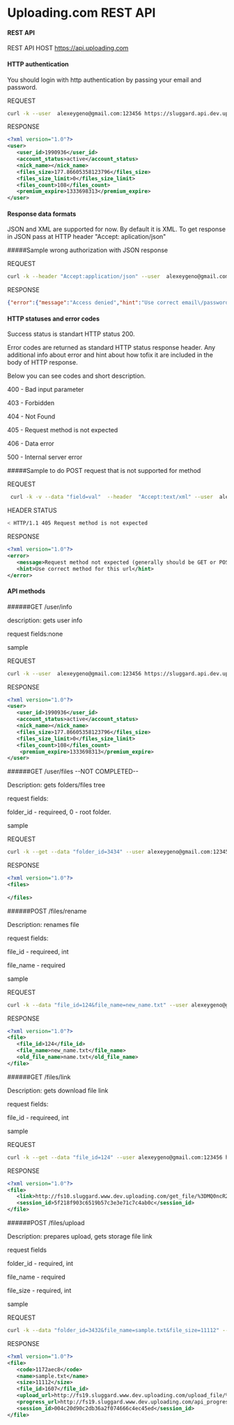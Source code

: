 Uploading.com REST API
=================

#### REST API

REST API HOST https://api.uploading.com

#### HTTP authentication
You should login with http authentication by passing your email and password.

REQUEST
```bash
curl -k --user  alexeygeno@gmail.com:123456 https://sluggard.api.dev.uploading.com/user/info
```

RESPONSE
```xml
<?xml version="1.0"?>
<user>
   <user_id>1990936</user_id>
   <account_status>active</account_status>
   <nick_name></nick_name>
   <files_size>177.86605358123796</files_size>
   <files_size_limit>0</files_size_limit>
   <files_count>108</files_count>
   <premium_expire>1333698313</premium_expire>
</user>

```
####

#### Response data formats
JSON and XML are supported for now. By default it is XML. To get response in JSON pass at HTTP header "Accept: aplication/json" 

#####Sample wrong authorization with JSON response

REQUEST
```bash
curl -k --header "Accept:application/json" --user  alexeygeno@gmail.com:wrongpass https://sluggard.api.dev.uploading.com/user/info
```
RESPONSE
```json
{"error":{"message":"Access denied","hint":"Use correct email\/password"}}
```

#### HTTP statuses and error codes
Success status is standart HTTP status 200.

Error codes are returned as standard HTTP status response header.
Any additional info about error and hint about how tofix it are included in the body of HTTP response.

Below you can see codes and short description.

400 - Bad input parameter

403 - Forbidden

404 - Not Found

405 - Request method is not expected

406 - Data error

500 - Internal server error

#####Sample to do POST request that is not supported for method

REQUEST
```bash
 curl -k -v --data "field=val"  --header  "Accept:text/xml" --user  alexeygeno@gmail.com:123456 https://sluggard.api.dev.uploading.com/user/info
```

HEADER STATUS
```bash
< HTTP/1.1 405 Request method is not expected
```

RESPONSE

```xml
<?xml version="1.0"?>
<error>
   <message>Request method not expected (generally should be GET or POST)</message>
   <hint>Use correct method for this url</hint>
</error>
```


#### API methods

######GET /user/info

description: gets user info

request fields:none

sample

REQUEST
```bash
curl -k --user  alexeygeno@gmail.com:123456 https://sluggard.api.dev.uploading.com/user/info
```

RESPONSE
```xml
<?xml version="1.0"?>
<user>
   <user_id>1990936</user_id>
   <account_status>active</account_status>
   <nick_name></nick_name>
   <files_size>177.86605358123796</files_size>
   <files_size_limit>0</files_size_limit>
   <files_count>108</files_count>
    <premium_expire>1333698313</premium_expire>
</user>
```

######GET /user/files  --NOT COMPLETED--

Description: gets folders/files tree

request fields:

folder_id - requireed, 0 - root folder.

sample

REQUEST
```bash
curl -k --get --data "folder_id=3434" --user alexeygeno@gmail.com:123456 https://sluggard.api.dev.uploading.com/user/files
```

RESPONSE
```xml
<?xml version="1.0"?>
<files>
           
</files>
```


######POST /files/rename 

Description: renames file

request fields:

file_id - requireed, int

file_name - required

sample

REQUEST
```bash
curl -k --data "file_id=124&file_name=new_name.txt" --user alexeygeno@gmail.com:123456 https://sluggard.api.dev.uploading.com/files/rename
```

RESPONSE
```xml
<?xml version="1.0"?>
<file>
   <file_id>124</file_id>
   <file_name>new_name.txt</file_name>
   <old_file_name>name.txt</old_file_name>               
</file>
```


######GET /files/link 

Description: gets download file link

request fields:

file_id - requireed, int

sample

REQUEST
```bash
curl -k --get --data "file_id=124" --user alexeygeno@gmail.com:123456 https://sluggard.api.dev.uploading.com/files/link
```

RESPONSE
```xml
<?xml version="1.0"?>
<file>
   <link>http://fs10.sluggard.www.dev.uploading.com/get_file/%3DMQ0ncR29nSAkGTonbQrteTGAPwTSfrDDW7HPzZpqynJLcDNSAtKmjJyiB2E0blFuvAJxUW2Di4bOkYhc6rbmemBXzZMjgPLnLhhL86Y2QmPd48EB-X5BTKVxbQ71AcXeYfp6yTXQXC6eqVJrQd7jlJ4I6RUG28Ww1JCfH5Zud7X7mTWhJqPS1tInA442tA0JlkXpcoNMlLCHK6yPHsLgSgk5BneaprWCrFd%7ChMi1Tp36%7Cs3Fj15SaeqLm8LvLMWQvKA0JwXQBiS1fSYIWyie5ieAxOwRm5pWsnDM-vQ0shBgv5aTj08PUlbxmAEzpdTJLzgGyk2Ufu2Au5zfcD4GUyHv7%7CWBKIe%7CuGO1Gd4hy-z</link>
   <session_id>5f218f903c6519b57c3e3e71c7c4ab0c</session_id>
</file>
```

######POST /files/upload 

Description: prepares upload, gets storage file link

request fields

folder_id - required, int

file_name - required

file_size - required, int

sample

REQUEST
```bash
curl -k --data "folder_id=3432&file_name=sample.txt&file_size=11112" --user alexeygeno@gmail.com:123456 https://sluggard.api.dev.uploading.com/files/upload
```

RESPONSE
```xml
<?xml version="1.0"?>
<file>
   <code>1172aec8</code>
   <name>sample.txt</name>
   <size>11112</size>
   <file_id>1607</file_id>
   <upload_url>http://fs19.sluggard.www.dev.uploading.com/upload_file/%3D%3Dgs-FQYCplBXunFVu3BsPj%7CKYuvdqFLPKn8XKIwmWA7Seig5nmXx0iEQsPzGMVOX822z1aap-t%7CketAKnz9BBcj5GnkchBnrDk6YGhYCXjy4wOpl-ngpZmF0A5OgHVT9u87XZUnhK9IvGp4yVO99Tz5vMW8pQ1oUkb7ul3g3QaCuDlAgKhMPNqc</upload_url>
   <progress_url>http://fs19.sluggard.www.dev.uploading.com/api_progress/%3D%3Dgs-FQYCplBXunFVu3BsPj%7CKYuvdqFLPKn8XKIwmWA7Seig5nmXx0iEQsPzGMVOX822z1aap-t%7CketAKnz9BBcj5GnkchBnrDk6YGhYCXjy4wOpl-ngpZmF0A5OgHVT9u87XZUnhK9IvGp4yVO99Tz5vMW8pQ1oUkb7ul3g3QaCuDlAgKhMPNqc</progress_url>
   <session_id>004c20d90c2db36a2f074666c4ec45ed</session_id>               
</file>
```